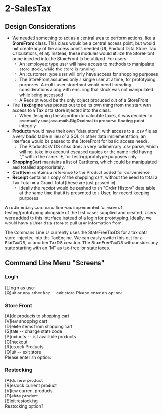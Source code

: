 # 2-SalesTax  
## Design Considerations   
* We needed something to act as a central area to perform actions, like a **StoreFront** class.  This class would be a central access point, but would not create any of the access points needed (UI, Product Data Store, Tax Calculations, et al).  Instead, these modules would utilize the StoreFront or be injected into the StoreFront to be utilized.  For users:
  * An :employee: type user will have access to methods to manipulate store stock, while the store is running
  * An :customer: type user will only have access for shopping purposes
  * The StoreFront assumes only a single user at a time, for prototyping purposes.  A multi-user storefront would need threading considerations along with ensuring that stock was not manipulated while being accessed
  * A Receipt would be the only object produced out of a StoreFront
* The **TaxEngine** was plotted out to be its own thing from the start with access to a Tax data store injected into the class.  
  * When designing the algorithm to calculate taxes, it was decided to eventually use java.math.BigDecimal to preserve floating point integrity 
* **Product**s would have their own "data store", with access to a .csv file as a very basic table in lieu of a SQL or other data implementation; an interface would be passed to the StoreFront for basic access needs.
  * The ProductCSV DS class does a very rudimentary .csv parse, which will not take into account escaped quotes or the name field having "," within the name.  IE, for testing/prototype purposes only
* **ShoppingCart** maintains a list of CartItems, which could be manipulated and totalled appropriately.
* **CartItem** contains a reference to the Product added for convenience
* **Receipt** contains a copy of the shopping cart, without the need to total a Tax Total or a Grand Total (these are just passed in). 
  * Ideally the receipt would be pushed to an "Order History" data table at the same time that it is presented to a User, for record keeping purposes

A rudimentary command line was implemented for ease of testing/prototyping alongside of the test cases supplied and created.  Users were added to this interface instead of a login for prototyping.  Ideally, we would have a User data store to pull user information from.  

The Command Line UI currently uses the StateFreeTaxDS for a tax data store, injected into the TaxEngine.  We can easily switch this out for a FlatTaxDS, or another TaxDS creation.  The StateFreeTaxDS will consider any state starting with an "M" as tax-free for state taxes.

## Command Line Menu "Screens"
### Login
[L]ogin as user  
[Q]uit or any other key -- exit store
Please enter an option: 

### Store Front
[A]dd products to shopping cart  
[V]iew shopping cart  
[D]elete items from shopping cart  
[S]tate -- change state code  
[P]roducts -- list available products  
[C]heckout  
[R]estock Products  
[Q]uit -- exit store  
Please enter an option:  

### Restocking 
[A]dd new product  
[R]estock current product  
[V]iew current products  
[D]elete product  
[E]xit restocking  
Restocking option?  

